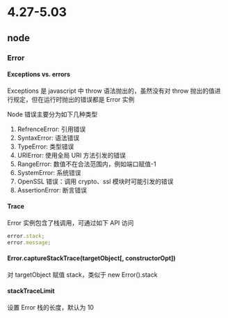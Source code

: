 # 4.27-5.03

## node

### Error

#### Exceptions vs. errors

Exceptions 是 javascript 中 throw 语法抛出的，虽然没有对 throw 抛出的值进行规定，但在运行时抛出的错误都是 Error 实例

Node 错误主要分为如下几种类型

1. RefrenceError: 引用错误
2. SyntaxError: 语法错误
3. TypeError: 类型错误
4. URIError: 使用全局 URI 方法引发的错误
5. RangeError: 数值不在合法范围内，例如端口赋值-1
6. SystemError: 系统错误
7. OpenSSL 错误：调用 crypto、ssl 模块时可能引发的错误
8. AssertionError: 断言错误

#### Trace

Error 实例包含了栈调用，可通过如下 API 访问

```typescript
error.stack;
error.message;
```

#### Error.captureStackTrace(targetObject[, constructorOpt])

对 targetObject 赋值 stack，类似于 new Error().stack

#### stackTraceLimit

设置 Error 栈的长度，默认为 10
